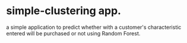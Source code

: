 # simple-clustering app.
a simple application to predict whether with a customer's characteristic entered will be purchased or not using Random Forest.

